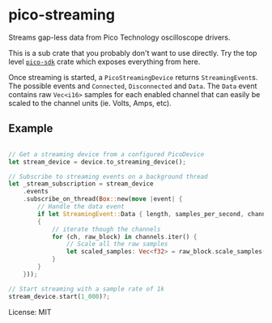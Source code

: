 # pico-streaming

Streams gap-less data from Pico Technology oscilloscope drivers.

This is a sub crate that you probably don't want to use directly. Try the top level
[`pico-sdk`](https://crates.io/crates/pico-sdk) crate which exposes everything from here.

Once streaming is started, a `PicoStreamingDevice` returns `StreamingEvent`s. The possible events
and `Connected`, `Disconnected` and `Data`. The `Data` event contains raw `Vec<i16>` samples for
each enabled channel that can easily be scaled to the channel units (ie. Volts, Amps, etc).


## Example
```rust

// Get a streaming device from a configured PicoDevice
let stream_device = device.to_streaming_device();

// Subscribe to streaming events on a background thread
let _stream_subscription = stream_device
    .events
    .subscribe_on_thread(Box::new(move |event| {
        // Handle the data event
        if let StreamingEvent::Data { length, samples_per_second, channels } = event
        {
            // iterate though the channels
            for (ch, raw_block) in channels.iter() {
                // Scale all the raw samples
                let scaled_samples: Vec<f32> = raw_block.scale_samples();
            }
        }
    }));

// Start streaming with a sample rate of 1k
stream_device.start(1_000)?;
```


License: MIT
